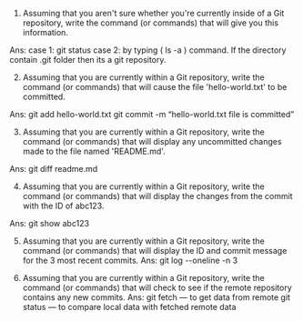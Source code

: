 1. Assuming that you aren't sure whether you're currently inside of a Git repository, write the command (or commands) that will give you this information.

Ans: case 1:  git status
		case 2: by typing ( ls -a ) command. If the directory contain .git folder then its a git repository. 

2.  Assuming that you are currently within a Git repository, write the command (or commands) that will cause the file 'hello-world.txt' to be committed.
	
Ans:  git add hello-world.txt
		 git commit -m “hello-world.txt file is committed”

3. Assuming that you are currently within a Git repository, write the command (or commands) that will display any uncommitted changes made to the file named 'README.md'.

Ans:  git diff readme.md

4. Assuming that you are currently within a Git repository, write the command (or commands) that will display the changes from the commit with the ID of abc123.
	
Ans: git show abc123

5. Assuming that you are currently within a Git repository, write the command (or commands) that will display the ID and commit message for the 3 most recent commits.
	Ans:  git log --oneline -n 3	

6. Assuming that you are currently within a Git repository, write the command (or commands) that will check to see if the remote repository contains any new commits.
	Ans:  git fetch — to get data from remote
		git status — to compare local data with fetched remote data